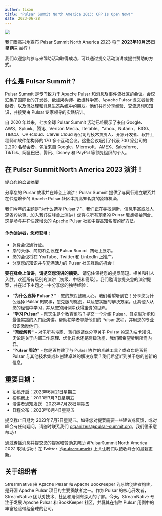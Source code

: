 ```yaml
---
author: tison
title: "Pulsar Summit North America 2023: CFP Is Open Now!"
date: 2023-06-28
---
```


![](/img/pulsar-summit-north-america-2023-top-image.png)

我们很高兴地宣布 Pulsar Summit North America 2023 将于 **2023年10月25日星期三** 举行！

我们欢迎您的参与来帮助活动取得成功，可以通过提交活动演讲或提供赞助的方式。

<!--truncate-->

## 什么是 Pulsar Summit？

Pulsar Summit 是专门致力于 Apache Pulsar 和消息及事件流社区的会议。会议汇集了国际化的开发者、数据架构师、数据科学家、Apache Pulsar 提交者和贡献者，以及流处理和消息生态系统中的朋友。他们共同分享经验、交流思想和知识，并接受由 Pulsar 专家领导的实践培训。

自 2020 年以来，七次全球 Pulsar Summit 活动已经展示了来自 Google、AWS、Splunk、腾讯、Verizon Media、Iterable、Yahoo、Nutanix、BIGO、TIBCO、OVHcloud、Clever Cloud 等公司的技术负责人、开源开发者、软件工程师和软件架构师的 170 多个互动会议。这些会议吸引了代表 700 家公司的 2,200 名参会者，包括来自 Google、Microsoft、AMEX、Salesforce、TikTok、阿里巴巴、腾讯、Disney 和 PayPal 等领先组织的个人。

## 在 Pulsar Summit North America 2023 演讲！

[提交您的会议摘要](https://sessionize.com/pulsar-summit-north-america-2023)

分享您的 Pulsar 故事并在峰会上演讲！Pulsar Summit 提供了与同行建立联系并在快速增长的 Apache Pulsar 社区中提高知名度的独特机会。

我们今年的主题是"为什么选择 Pulsar？"，我们正在寻找创新、信息丰富或发人深省的故事。加入我们在峰会上演讲！您将与所有顶级的 Pulsar 思想领袖同台。这是参与并在快速增长的 Apache Pulsar 社区中提高知名度的好方法。

#### 作为演讲者，您将获得：

* 免费会议通行证。
* 您的头像、简历和会议在 Pulsar Summit 网站上展示。
* 您的会议将在 YouTube、Twitter 和 LinkedIn 上推广。
* 分享您的知识并与充满活力的 Pulsar 社区互动的机会！

**要在峰会上演讲，请提交您演讲的摘要。** 请记住保持您的提案简短、相关和引人入胜。欢迎所有级别的演讲（初级、中级和高级）。我们邀请您提交您的演讲提案，并在以下主题之一中分享您的独特经验：

* **"为什么选择 Pulsar？"** - 您的旅程鼓舞人心，我们希望听到它！分享您为什么选择 Pulsar 的故事，您克服的挑战，以及您实施的解决方案。让其他人从您的经验中学习，并从您的用例中获得宝贵的见解。
* **"学习 Pulsar"** - 您天生是个教育家吗？提交一个介绍 Pulsar、其卓越功能和最佳实践的入门级演讲。帮助初学者导航他们的 Pulsar 旅程，并用您的专业知识激励他们。
* **"深度解析"** - 对于所有专家，我们邀请您分享关于 Pulsar 的深入技术知识。无论是关于内部工作原理、优化技术还是高级功能，我们都希望听到所有内容。
* **"Pulsar 周边"** - 您是否构建了与 Pulsar 协作的卓越工具？或者您是否将 Pulsar 与其他技术集成以创建卓越的解决方案？我们希望听到关于您的创新的信息。

## 重要日期：

* 征稿开启：2023年6月21日星期三
* 征稿截止：2023年7月7日星期五
* 演讲者通知发送：2023年7月28日星期五
* 日程公布：2023年8月4日星期五

提交截止日期为 2023年7月7日星期五。如果您对提案需要一些建议或反馈，或对峰会有任何疑问，请随时联系我们 organizers@pulsar-summit.org。我们很乐意帮助！

通过传播消息并提交您的提案和赞助来帮助 #PulsarSummit North America 2023 取得成功！在 Twitter ([@pulsarsummit](https://twitter.com/PulsarSummit)) 上关注我们以接收峰会的最新更新。

## 关于组织者

StreamNative 由 Apache Pulsar 和 Apache BookKeeper 的原始创建者构建，是开源 Apache Pulsar 项目的主要贡献者之一。作为 Pulsar 的核心开发者，StreamNative 团队对技术、社区和用例有深入的了解。今天，StreamNative 专注于发展 Apache Pulsar 和 BookKeeper 社区，并将其在各种 Pulsar 用例中的丰富经验带给全球的公司。